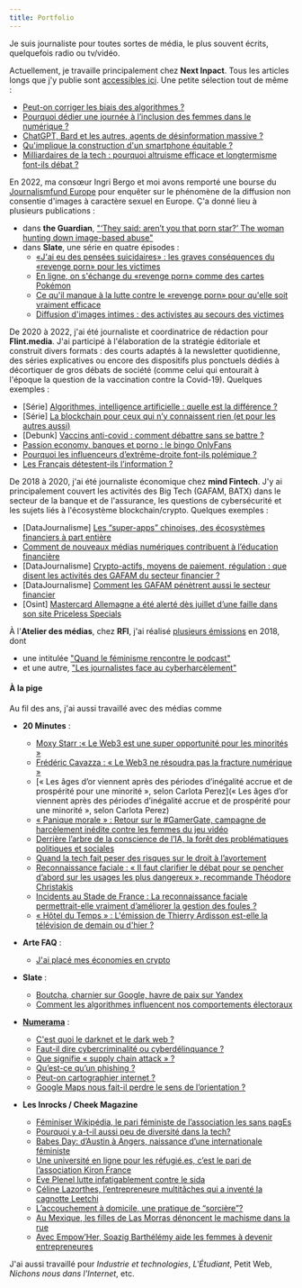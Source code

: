 ```yaml
---
title: Portfolio
---
```

Je suis journaliste pour toutes sortes de média, le plus souvent écrits, quelquefois radio ou tv/vidéo.

Actuellement, je travaille principalement chez **Next Inpact**. Tous les articles longs que j'y publie sont [accessibles ici](https://www.nextinpact.com/recherche;q=;a=54;r=;p=1). Une petite sélection tout de même :
- [Peut-on corriger les biais des algorithmes ?](https://www.nextinpact.com/article/70943/peut-on-corriger-biais-algorithmes)
- [Pourquoi dédier une journée à l’inclusion des femmes dans le numérique ?](https://www.nextinpact.com/article/71176/pourquoi-dedier-journee-a-linclusion-femmes-dans-numerique)
- [ChatGPT, Bard et les autres, agents de désinformation massive ?](https://www.nextinpact.com/article/70999/chatgpt-bard-et-autres-agents-desinformation-massive)
- [Qu'implique la construction d'un smartphone équitable ?](https://www.nextinpact.com/article/70871/quimplique-construction-dun-smartphone-equitable)
- [Milliardaires de la tech : pourquoi altruisme efficace et longtermisme font-ils débat ?](https://www.nextinpact.com/article/70712/milliardaires-tech-pourquoi-altruisme-efficace-et-longtermisme-font-ils-debat)

En 2022, ma consœur Ingri Bergo et moi avons remporté une bourse du [Journalismfund Europe](https://www.journalismfund.eu/supported-projects/across-europe-revenge-porn-victims-are-taking-digital-abusers) pour enquêter sur le phénomène de la diffusion non consentie d'images à caractère sexuel en Europe. Ç'a donné lieu à plusieurs publications : 
- dans **the Guardian**, ["‘They said: aren’t you that porn star?’ The woman hunting down image-based abuse"](https://www.theguardian.com/global-development/2022/oct/19/they-said-arent-you-that-porn-star-the-woman-hunting-down-image-based-abuse)
- dans **Slate**, une série en quatre épisodes : 
  - [«J'ai eu des pensées suicidaires» : les graves conséquences du «revenge porn» pour les victimes](https://www.slate.fr/story/235033/revenge-porn-pornodivulgation-consequences-mortelles-victimes-suicide-depression)
  - [En ligne, on s'échange du «revenge porn» comme des cartes Pokémon](https://www.slate.fr/story/235372/revenge-porn-cartes-pokemon-collection-insultes-pornographie-intimite-femmes-discord-telegram)
  - [Ce qu'il manque à la lutte contre le «revenge porn» pour qu'elle soit vraiment efficace](https://www.slate.fr/story/235688/revenge-porn-consideration-lois-cyberviolences-femmes-cooperation-europe-reseaux-sociaux-sites-pornographiques)
  - [Diffusion d'images intimes : des activistes au secours des victimes](https://www.slate.fr/story/235976/revenge-porn-diffusion-images-intimes-activistes-associations-secours-victimes-traque-reseaux-sociaux)

De 2020 à 2022, j'ai été journaliste et coordinatrice de rédaction pour **Flint.media**. J'ai participé à l'élaboration de la stratégie éditoriale et construit divers formats : des courts adaptés à la newsletter quotidienne, des séries explicatives ou encore des dispositifs plus ponctuels dédiés à décortiquer de gros débats de société (comme celui qui entourait à l'époque la question de la vaccination contre la Covid-19). Quelques exemples : 
- [Série] [Algorithmes, intelligence artificielle : quelle est la différence ?](https://flint.media/posts/190-algorithmes-intelligence-artificielle-quelle-est-la-difference)
- [Série] [La blockchain pour ceux qui n’y connaissent rien (et pour les autres aussi)](https://flint.media/posts/106-la-blockchain-pour-ceux-qui-n-rsquo-y-connaissent-rien-et-pour-les-autres-aussi)
- [Debunk] [Vaccins anti-covid : comment débattre sans se battre ?](https://flint.media/posts/96-covid-comment-les-vaccins-agissent-t-ils)
- [Passion economy, banques et porno : le bingo OnlyFans](https://flint.media/posts/98-passion-economy-banques-et-porno-le-bingo-onlyfans)
- [Pourquoi les influenceurs d’extrême-droite font-ils polémique ?](https://flint.media/posts/23-pourquoi-la-video-de-linfluenceur-dextreme-droite-papacito-fait-elle-polemique)
- [Les Français détestent-ils l’information ?](https://flint.media/posts/29-les-francais-detestent-ils-linformation)

De 2018 à 2020, j'ai été journaliste économique chez **mind Fintech**. J'y ai principalement couvert les activités des Big Tech (GAFAM, BATX) dans le secteur de la banque et de l'assurance, les questions de cybersécurité et les sujets liés à l'écosystème blockchain/crypto. Quelques exemples :
- [DataJournalisme] [Les “super-apps” chinoises, des écosystèmes financiers à part entière](https://www.mindfintech.fr/services-bancaires/les-super-apps-chinoises-des-ecosystemes-financiers-a-part-entiere/)
- [Comment de nouveaux médias numériques contribuent à l’éducation financière](https://www.mindfintech.fr/services-bancaires/comment-de-nouveaux-medias-numeriques-contribuent-a-leducation-financiere/)
- [DataJournalisme] [Crypto-actifs, moyens de paiement, régulation : que disent les activités des GAFAM du secteur financier ?](https://www.mindfintech.fr/services-bancaires/crypto-actifs-moyens-de-paiement-regulation-que-disent-les-activites-des-gafam-du-secteur-financier/)
- [DataJournalisme] [Comment les GAFAM pénètrent aussi le secteur financier](https://www.mindmedia.fr/medias-audiovisuel/comment-les-gafam-penetrent-aussi-le-secteur-financier/)
- [Osint] [Mastercard Allemagne a été alerté dès juillet d’une faille dans son site Priceless Specials](https://www.mindfintech.fr/services-bancaires/mastercard-allemagne-a-ete-alerte-des-juillet-dune-faille-dans-son-site-priceless-specials/)

À l'**Atelier des médias**, chez **RFI**, j'ai réalisé [plusieurs émissions](https://www.rfi.fr/fr/auteur/mathilde-saliou/) en 2018, dont 
- une intitulée ["Quand le féminisme rencontre le podcast"](https://www.rfi.fr/fr/emission/20180915-quand-le-feminisme-rencontre-le-podcast) 
- et une autre, ["Les journalistes face au cyberharcèlement"](https://www.rfi.fr/fr/emission/20181013-journalistes-cyberharcelement-insultes-lynchages-menaces-reseaux-sociaux)

#### À la pige

Au fil des ans, j'ai aussi travaillé avec des médias comme

- **20 Minutes** : 
  - [Moxy Starr :« Le Web3 est une super opportunité pour les minorités »](https://www.20minutes.fr/20-mint/4008920-20221116-web3-super-opportunite-minorites)
  - [Frédéric Cavazza : « Le Web3 ne résoudra pas la fracture numérique »](https://www.20minutes.fr/20-mint/4008141-20221115-frederic-cavazza-web3-resoudra-fracture-numerique)
  - [« Les âges d’or viennent après des périodes d’inégalité accrue et de prospérité pour une minorité », selon Carlota Perez](« Les âges d’or viennent après des périodes d’inégalité accrue et de prospérité pour une minorité », selon Carlota Perez)
  - [« Panique morale » : Retour sur le #GamerGate, campagne de harcèlement inédite contre les femmes du jeu vidéo](https://www.20minutes.fr/arts-stars/culture/3324839-20220729-panique-morale-feministes-vont-elles-empecher-jouer-jeux-video)
  - [Derrière l’arbre de la conscience de l’IA, la forêt des problématiques politiques et sociales](https://www.20minutes.fr/arts-stars/web/3315831-20220726-derriere-arbre-conscience-ia-foret-problematiques-politiques-sociales)
  - [Quand la tech fait peser des risques sur le droit à l’avortement](https://www.20minutes.fr/arts-stars/web/3292807-20220526-quand-tech-fait-peser-risques-droit-avortement)
  - [Reconnaissance faciale : « Il faut clarifier le débat pour se pencher d’abord sur les usages les plus dangereux », recommande Théodore Christakis](https://www.20minutes.fr/arts-stars/web/3296603-20220609-reconnaissance-faciale-faut-clarifier-debat-pencher-abord-usages-plus-dangereux-recommande-theodore-christakis)
  - [Incidents au Stade de France : La reconnaissance faciale permettrait-elle vraiment d’améliorer la gestion des foules ?](https://www.20minutes.fr/high-tech/3303651-20220609-incidents-stade-france-reconnaissance-faciale-permettrait-vraiment-ameliorer-gestion-foules)
  - [« Hôtel du Temps » : L'émission de Thierry Ardisson est-elle la télévision de demain ou d'hier ?](https://www.20minutes.fr/arts-stars/television/3280539-20220502-hotel-temps-emission-thierry-ardisson-television-demain-hier)


- **Arte FAQ** :
  - [J'ai placé mes économies en crypto](https://story.snapchat.com/p/da34de3d-c1bc-45bc-abcb-66aa1a4becdf/902921768443904)


- **Slate** :
  - [Boutcha, charnier sur Google, havre de paix sur Yandex](https://www.slate.fr/story/226757/guerre-ukraine-illustre-non-neutralite-moteurs-recherche-russie-propagande)
  - [Comment les algorithmes influencent nos comportements électoraux](https://www.slate.fr/story/226047/election-presidentielle-manipulations-algorithmes-influencent-comportements-electoraux-vote)


- [**Numerama**](https://www.numerama.com/author/mathildesaliou/) :
  - [C'est quoi le darknet et le dark web ?](https://www.numerama.com/tech/1188862-dark-net-dark-web-de-quoi-parle-t-on.html)
  - [Faut-il dire cybercriminalité ou cyberdélinquance ?](https://www.numerama.com/cyberguerre/1144844-faut-il-dire-cybercriminalite-ou-cyberdelinquance.html)
  - [Que signifie « supply chain attack » ?](https://www.numerama.com/cyberguerre/1099428-quest-ce-quune-supply-chain-attack.html)
  - [Qu’est-ce qu’un phishing ?](https://www.numerama.com/cyberguerre/1094534-quest-ce-quun-phishing.html)
  - [Peut-on cartographier internet ?](https://www.numerama.com/tech/533403-peut-on-cartographier-internet.html)
  - [Google Maps nous fait-il perdre le sens de l’orientation ?](https://www.numerama.com/tech/403659-google-maps-nous-fait-il-perdre-le-sens-de-lorientation.html)


- **Les Inrocks / Cheek Magazine**
  - [Féminiser Wikipédia, le pari féministe de l’association les sans pagEs](https://www.lesinrocks.com/cheek/les-sans-pages-feminisation-wikipedia-313640-21-06-2018/)
  - [Pourquoi y a-t-il aussi peu de diversité dans la tech?](https://www.lesinrocks.com/cheek/diversite-mixite-tech-312373-15-09-2017/)
  - [Babes Day: d’Austin à Angers, naissance d’une internationale féministe](https://www.lesinrocks.com/cheek/babes-day-austin-angers-feminisme-312489-27-09-2017/)
  - [Une université en ligne pour les réfugié.es, c’est le pari de l’association Kiron France](https://www.lesinrocks.com/cheek/kiron-france-web-refugies-etudes-312281-28-07-2017/)
  - [Eve Plenel lutte infatigablement contre le sida](https://www.lesinrocks.com/cheek/eve-plenel-lutte-contre-sida-312300-26-07-2017/)
  - [Céline Lazorthes, l’entrepreneure multitâches qui a inventé la cagnotte Leetchi](https://www.lesinrocks.com/cheek/celine-lazhortes-leetchi-french-tech-312245-11-07-2017/)
  - [L’accouchement à domicile, une pratique de “sorcière”?](https://www.lesinrocks.com/cheek/accouchement-domicile-isabelle-koenig-312221-30-06-2017/)
  - [Au Mexique, les filles de Las Morras dénoncent le machisme dans la rue](https://www.lesinrocks.com/cheek/mexique-las-morras-harcelement-rue-312115-20-06-2017/)
  - [Avec Empow’Her, Soazig Barthélémy aide les femmes à devenir entrepreneures
](https://www.lesinrocks.com/cheek/empowher-soazig-barthelemy-femmes-entrepreneures-312045-23-05-2017/)

J'ai aussi travaillé pour _Industrie et technologies_, _L'Étudiant_, Petit Web, _Nichons nous dans l'Internet_, etc.
